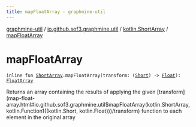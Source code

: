 ```yaml
---
title: mapFloatArray - graphmine-util
---
```


[graphmine-util](../../index.html) / [io.github.sof3.graphmine.util](../index.html) / [kotlin.ShortArray](index.html) / [mapFloatArray](./map-float-array.html)

# mapFloatArray

`inline fun `[`ShortArray`](https://kotlinlang.org/api/latest/jvm/stdlib/kotlin/-short-array/index.html)`.mapFloatArray(transform: (`[`Short`](https://kotlinlang.org/api/latest/jvm/stdlib/kotlin/-short/index.html)`) -> `[`Float`](https://kotlinlang.org/api/latest/jvm/stdlib/kotlin/-float/index.html)`): `[`FloatArray`](https://kotlinlang.org/api/latest/jvm/stdlib/kotlin/-float-array/index.html)

Returns an array containing the results of applying the given [transform](map-float-array.html#io.github.sof3.graphmine.util$mapFloatArray(kotlin.ShortArray, kotlin.Function1((kotlin.Short, kotlin.Float)))/transform) function to each element in the
original array

